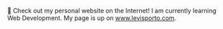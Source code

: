 🌱 Check out my personal website on the Internet! 
I am currently learning Web Development. My page is up on www.levisporto.com.
